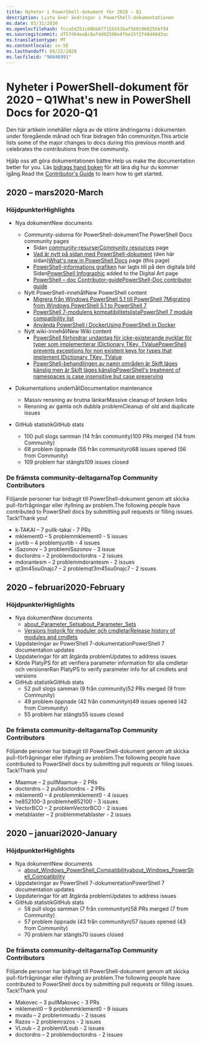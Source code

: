 ```yaml
---
title: Nyheter i PowerShell-dokument för 2020 – Q1
description: Lista över ändringar i PowerShell-dokumentationen
ms.date: 03/31/2020
ms.openlocfilehash: fcca5d251c88bb67f15b551baf560190825bbf94
ms.sourcegitcommit: d757d64ea8c8af4d92596e8fbe15f2f40d48d3ac
ms.translationtype: MT
ms.contentlocale: sv-SE
ms.lasthandoff: 09/22/2020
ms.locfileid: "90846991"
---
```

# <a name="whats-new-in-powershell-docs-for-2020-q1"></a><span data-ttu-id="1b2a9-103">Nyheter i PowerShell-dokument för 2020 – Q1</span><span class="sxs-lookup"><span data-stu-id="1b2a9-103">What's new in PowerShell Docs for 2020-Q1</span></span>

<span data-ttu-id="1b2a9-104">Den här artikeln innehåller några av de större ändringarna i dokumenten under föregående månad och firar bidragen från communityn.</span><span class="sxs-lookup"><span data-stu-id="1b2a9-104">This article lists some of the major changes to docs during this previous month and celebrates the contributions from the community.</span></span>

<span data-ttu-id="1b2a9-105">Hjälp oss att göra dokumentationen bättre.</span><span class="sxs-lookup"><span data-stu-id="1b2a9-105">Help us make the documentation better for you.</span></span> <span data-ttu-id="1b2a9-106">Läs [bidrags hand boken][contrib] för att lära dig hur du kommer igång.</span><span class="sxs-lookup"><span data-stu-id="1b2a9-106">Read the [Contributor's Guide][contrib] to learn how to get started.</span></span>

## <a name="2020-march"></a><span data-ttu-id="1b2a9-107">2020 – mars</span><span class="sxs-lookup"><span data-stu-id="1b2a9-107">2020-March</span></span>

### <a name="highlights"></a><span data-ttu-id="1b2a9-108">Höjdpunkter</span><span class="sxs-lookup"><span data-stu-id="1b2a9-108">Highlights</span></span>

- <span data-ttu-id="1b2a9-109">Nya dokument</span><span class="sxs-lookup"><span data-stu-id="1b2a9-109">New documents</span></span>
  - <span data-ttu-id="1b2a9-110">Community-sidorna för PowerShell-dokument</span><span class="sxs-lookup"><span data-stu-id="1b2a9-110">The PowerShell Docs community pages</span></span>
    - <span data-ttu-id="1b2a9-111">Sidan [community-resurser](/powershell/scripting/community/community-support)</span><span class="sxs-lookup"><span data-stu-id="1b2a9-111">[Community resources](/powershell/scripting/community/community-support) page</span></span>
    - <span data-ttu-id="1b2a9-112">[Vad är nytt på sidan med PowerShell-dokument](#2020-march) (den här sidan)</span><span class="sxs-lookup"><span data-stu-id="1b2a9-112">[What's new in PowerShell Docs](#2020-march) page (this page)</span></span>
    - <span data-ttu-id="1b2a9-113">[PowerShell-informations grafiken](https://github.com/MicrosoftDocs/PowerShell-Docs/blob/staging/assets/PowerShell_7_Infographic.pdf) har lagts till på den digitala bild Sidan</span><span class="sxs-lookup"><span data-stu-id="1b2a9-113">[PowerShell Infographic](https://github.com/MicrosoftDocs/PowerShell-Docs/blob/staging/assets/PowerShell_7_Infographic.pdf) added to the Digital Art page</span></span>
    - [<span data-ttu-id="1b2a9-114">PowerShell – doc Contributor-guide</span><span class="sxs-lookup"><span data-stu-id="1b2a9-114">PowerShell-Doc contributor guide</span></span>](/powershell/scripting/community/contributing/overview?view=powershell-7)
  - <span data-ttu-id="1b2a9-115">Nytt PowerShell-innehåll</span><span class="sxs-lookup"><span data-stu-id="1b2a9-115">New PowerShell content</span></span>
    - [<span data-ttu-id="1b2a9-116">Migrera från Windows PowerShell 5.1 till PowerShell 7</span><span class="sxs-lookup"><span data-stu-id="1b2a9-116">Migrating from Windows PowerShell 5.1 to PowerShell 7</span></span>](/powershell/scripting/whats-new/migrating-from-windows-powershell-51-to-powershell-7)
    - [<span data-ttu-id="1b2a9-117">PowerShell 7-modulens kompatibilitetslista</span><span class="sxs-lookup"><span data-stu-id="1b2a9-117">PowerShell 7 module compatibility list</span></span>](/PowerShell/scripting/whats-new/module-compatibility)
    - [<span data-ttu-id="1b2a9-118">Använda PowerShell i Docker</span><span class="sxs-lookup"><span data-stu-id="1b2a9-118">Using PowerShell in Docker</span></span>](/powershell/scripting/install/powershell-in-docker)
  - <span data-ttu-id="1b2a9-119">Nytt wiki-innehåll</span><span class="sxs-lookup"><span data-stu-id="1b2a9-119">New Wiki content</span></span>
    - [<span data-ttu-id="1b2a9-120">PowerShell förhindrar undantag för icke-existerande nycklar för typer som implementerar IDictionary TKey, TValue</span><span class="sxs-lookup"><span data-stu-id="1b2a9-120">PowerShell prevents exceptions for non existent keys for types that implement IDictionary TKey, TValue</span></span>](https://github.com/MicrosoftDocs/PowerShell-Docs/wiki/PowerShell-prevents-exceptions-for-non-existent-keys-for-types-that-implement-IDictionary-TKey,-TValue-)
    - [<span data-ttu-id="1b2a9-121">PowerShell-behandlingen av namn områden är Skift läges känslig men är Skift läges känslig</span><span class="sxs-lookup"><span data-stu-id="1b2a9-121">PowerShell's treatment of namespaces is case insensitive but case preserving</span></span>](https://github.com/MicrosoftDocs/PowerShell-Docs/wiki/PowerShell's-treatment-of-namespaces-is-case-insensitive-but-case-preserving)

- <span data-ttu-id="1b2a9-122">Dokumentations underhåll</span><span class="sxs-lookup"><span data-stu-id="1b2a9-122">Documentation maintenance</span></span>
  - <span data-ttu-id="1b2a9-123">Massiv rensning av brutna länkar</span><span class="sxs-lookup"><span data-stu-id="1b2a9-123">Massive cleanup of broken links</span></span>
  - <span data-ttu-id="1b2a9-124">Rensning av gamla och dubbla problem</span><span class="sxs-lookup"><span data-stu-id="1b2a9-124">Cleanup of old and duplicate issues</span></span>

- <span data-ttu-id="1b2a9-125">GitHub statistik</span><span class="sxs-lookup"><span data-stu-id="1b2a9-125">GitHub stats</span></span>
  - <span data-ttu-id="1b2a9-126">100 pull slogs samman (14 från community)</span><span class="sxs-lookup"><span data-stu-id="1b2a9-126">100 PRs merged (14 from Community)</span></span>
  - <span data-ttu-id="1b2a9-127">68 problem öppnade (56 från communityn)</span><span class="sxs-lookup"><span data-stu-id="1b2a9-127">68 issues opened (56 from Community)</span></span>
  - <span data-ttu-id="1b2a9-128">109 problem har stängts</span><span class="sxs-lookup"><span data-stu-id="1b2a9-128">109 issues closed</span></span>

### <a name="top-community-contributors"></a><span data-ttu-id="1b2a9-129">De främsta community-deltagarna</span><span class="sxs-lookup"><span data-stu-id="1b2a9-129">Top Community Contributors</span></span>

<span data-ttu-id="1b2a9-130">Följande personer har bidragit till PowerShell-dokument genom att skicka pull-förfrågningar eller ifyllning av problem.</span><span class="sxs-lookup"><span data-stu-id="1b2a9-130">The following people have contributed to PowerShell docs by submitting pull requests or filling issues.</span></span> <span data-ttu-id="1b2a9-131">Tack!</span><span class="sxs-lookup"><span data-stu-id="1b2a9-131">Thank you!</span></span>

- <span data-ttu-id="1b2a9-132">k-TAKAI – 7 pull</span><span class="sxs-lookup"><span data-stu-id="1b2a9-132">k-takai - 7 PRs</span></span>
- <span data-ttu-id="1b2a9-133">mklement0 – 5 problem</span><span class="sxs-lookup"><span data-stu-id="1b2a9-133">mklement0 - 5 issues</span></span>
- <span data-ttu-id="1b2a9-134">juvtib – 4 problem</span><span class="sxs-lookup"><span data-stu-id="1b2a9-134">juvtib - 4 issues</span></span>
- <span data-ttu-id="1b2a9-135">iSazonov – 3 problem</span><span class="sxs-lookup"><span data-stu-id="1b2a9-135">iSazonov - 3 issue</span></span>
- <span data-ttu-id="1b2a9-136">doctordns – 2 problem</span><span class="sxs-lookup"><span data-stu-id="1b2a9-136">doctordns - 2 issues</span></span>
- <span data-ttu-id="1b2a9-137">mdorantesm – 2 problem</span><span class="sxs-lookup"><span data-stu-id="1b2a9-137">mdorantesm - 2 issues</span></span>
- <span data-ttu-id="1b2a9-138">qt3m45su0najc7 – 2 problem</span><span class="sxs-lookup"><span data-stu-id="1b2a9-138">qt3m45su0najc7 - 2 issues</span></span>

## <a name="2020-february"></a><span data-ttu-id="1b2a9-139">2020 – februari</span><span class="sxs-lookup"><span data-stu-id="1b2a9-139">2020-February</span></span>

### <a name="highlights"></a><span data-ttu-id="1b2a9-140">Höjdpunkter</span><span class="sxs-lookup"><span data-stu-id="1b2a9-140">Highlights</span></span>

- <span data-ttu-id="1b2a9-141">Nya dokument</span><span class="sxs-lookup"><span data-stu-id="1b2a9-141">New documents</span></span>
  - [<span data-ttu-id="1b2a9-142">about_Parameter_Sets</span><span class="sxs-lookup"><span data-stu-id="1b2a9-142">about_Parameter_Sets</span></span>](/powershell/module/microsoft.powershell.core/about/about_parameter_sets)
  - [<span data-ttu-id="1b2a9-143">Versions historik för moduler och cmdletar</span><span class="sxs-lookup"><span data-stu-id="1b2a9-143">Release history of modules and cmdlets</span></span>](/powershell/scripting/whats-new/cmdlet-versions)
- <span data-ttu-id="1b2a9-144">Uppdateringar av PowerShell 7-dokumentation</span><span class="sxs-lookup"><span data-stu-id="1b2a9-144">PowerShell 7 documentation updates</span></span>
- <span data-ttu-id="1b2a9-145">Uppdateringar för att åtgärda problem</span><span class="sxs-lookup"><span data-stu-id="1b2a9-145">Updates to address issues</span></span>
- <span data-ttu-id="1b2a9-146">Körde PlatyPS för att verifiera parameter information för alla cmdletar och versioner</span><span class="sxs-lookup"><span data-stu-id="1b2a9-146">Ran PlatyPS to verify parameter info for all cmdlets and versions</span></span>
- <span data-ttu-id="1b2a9-147">GitHub statistik</span><span class="sxs-lookup"><span data-stu-id="1b2a9-147">GitHub stats</span></span>
  - <span data-ttu-id="1b2a9-148">52 pull slogs samman (9 från community)</span><span class="sxs-lookup"><span data-stu-id="1b2a9-148">52 PRs merged (9 from Community)</span></span>
  - <span data-ttu-id="1b2a9-149">49 problem öppnade (42 från communityn)</span><span class="sxs-lookup"><span data-stu-id="1b2a9-149">49 issues opened (42 from Community)</span></span>
  - <span data-ttu-id="1b2a9-150">55 problem har stängts</span><span class="sxs-lookup"><span data-stu-id="1b2a9-150">55 issues closed</span></span>

### <a name="top-community-contributors"></a><span data-ttu-id="1b2a9-151">De främsta community-deltagarna</span><span class="sxs-lookup"><span data-stu-id="1b2a9-151">Top Community Contributors</span></span>

<span data-ttu-id="1b2a9-152">Följande personer har bidragit till PowerShell-dokument genom att skicka pull-förfrågningar eller ifyllning av problem.</span><span class="sxs-lookup"><span data-stu-id="1b2a9-152">The following people have contributed to PowerShell docs by submitting pull requests or filling issues.</span></span> <span data-ttu-id="1b2a9-153">Tack!</span><span class="sxs-lookup"><span data-stu-id="1b2a9-153">Thank you!</span></span>

- <span data-ttu-id="1b2a9-154">Maamue – 2 pull</span><span class="sxs-lookup"><span data-stu-id="1b2a9-154">Maamue - 2 PRs</span></span>
- <span data-ttu-id="1b2a9-155">doctordns – 2 pull</span><span class="sxs-lookup"><span data-stu-id="1b2a9-155">doctordns - 2 PRs</span></span>
- <span data-ttu-id="1b2a9-156">mklement0 – 4 problem</span><span class="sxs-lookup"><span data-stu-id="1b2a9-156">mklement0 - 4 issues</span></span>
- <span data-ttu-id="1b2a9-157">he852100-3 problem</span><span class="sxs-lookup"><span data-stu-id="1b2a9-157">he852100 - 3 issues</span></span>
- <span data-ttu-id="1b2a9-158">VectorBCO – 2 problem</span><span class="sxs-lookup"><span data-stu-id="1b2a9-158">VectorBCO - 2 issues</span></span>
- <span data-ttu-id="1b2a9-159">metablaster – 2 problem</span><span class="sxs-lookup"><span data-stu-id="1b2a9-159">metablaster - 2 issues</span></span>

## <a name="2020-january"></a><span data-ttu-id="1b2a9-160">2020 – januari</span><span class="sxs-lookup"><span data-stu-id="1b2a9-160">2020-January</span></span>

### <a name="highlights"></a><span data-ttu-id="1b2a9-161">Höjdpunkter</span><span class="sxs-lookup"><span data-stu-id="1b2a9-161">Highlights</span></span>

- <span data-ttu-id="1b2a9-162">Nya dokument</span><span class="sxs-lookup"><span data-stu-id="1b2a9-162">New documents</span></span>
  - [<span data-ttu-id="1b2a9-163">about_Windows_PowerShell_Compatibility</span><span class="sxs-lookup"><span data-stu-id="1b2a9-163">about_Windows_PowerShell_Compatibility</span></span>](/powershell/module/microsoft.powershell.core/about/about_Windows_PowerShell_Compatibility)
- <span data-ttu-id="1b2a9-164">Uppdateringar av PowerShell 7-dokumentation</span><span class="sxs-lookup"><span data-stu-id="1b2a9-164">PowerShell 7 documentation updates</span></span>
- <span data-ttu-id="1b2a9-165">Uppdateringar för att åtgärda problem</span><span class="sxs-lookup"><span data-stu-id="1b2a9-165">Updates to address issues</span></span>
- <span data-ttu-id="1b2a9-166">GitHub statistik</span><span class="sxs-lookup"><span data-stu-id="1b2a9-166">GitHub stats</span></span>
  - <span data-ttu-id="1b2a9-167">58 pull slogs samman (7 från communityn)</span><span class="sxs-lookup"><span data-stu-id="1b2a9-167">58 PRs merged (7 from Community)</span></span>
  - <span data-ttu-id="1b2a9-168">57 problem öppnade (43 från communityn)</span><span class="sxs-lookup"><span data-stu-id="1b2a9-168">57 issues opened (43 from Community)</span></span>
  - <span data-ttu-id="1b2a9-169">70 problem har stängts</span><span class="sxs-lookup"><span data-stu-id="1b2a9-169">70 issues closed</span></span>

### <a name="top-community-contributors"></a><span data-ttu-id="1b2a9-170">De främsta community-deltagarna</span><span class="sxs-lookup"><span data-stu-id="1b2a9-170">Top Community Contributors</span></span>

<span data-ttu-id="1b2a9-171">Följande personer har bidragit till PowerShell-dokument genom att skicka pull-förfrågningar eller ifyllning av problem.</span><span class="sxs-lookup"><span data-stu-id="1b2a9-171">The following people have contributed to PowerShell docs by submitting pull requests or filling issues.</span></span> <span data-ttu-id="1b2a9-172">Tack!</span><span class="sxs-lookup"><span data-stu-id="1b2a9-172">Thank you!</span></span>

- <span data-ttu-id="1b2a9-173">Makovec – 3 pull</span><span class="sxs-lookup"><span data-stu-id="1b2a9-173">Makovec - 3 PRs</span></span>
- <span data-ttu-id="1b2a9-174">mklement0 – 9 problem</span><span class="sxs-lookup"><span data-stu-id="1b2a9-174">mklement0 - 9 issues</span></span>
- <span data-ttu-id="1b2a9-175">mvadu – 2 problem</span><span class="sxs-lookup"><span data-stu-id="1b2a9-175">mvadu - 2 issues</span></span>
- <span data-ttu-id="1b2a9-176">Razos – 2 problem</span><span class="sxs-lookup"><span data-stu-id="1b2a9-176">razos - 2 issues</span></span>
- <span data-ttu-id="1b2a9-177">VLoub – 2 problem</span><span class="sxs-lookup"><span data-stu-id="1b2a9-177">VLoub - 2 issues</span></span>
- <span data-ttu-id="1b2a9-178">doctordns – 2 problem</span><span class="sxs-lookup"><span data-stu-id="1b2a9-178">doctordns - 2 issues</span></span>

<!-- Link references -->
[contrib]: contributing/overview.md
